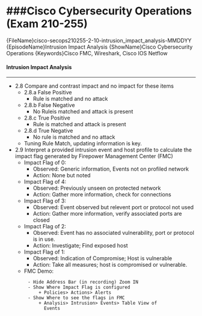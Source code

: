 ###Cisco Cybersecurity Operations (Exam 210-255)
============================================================
{FileName}cisco-secops210255-2-10-intrusion_impact_analysis-MMDDYY
{EpisodeName}Intrusion Impact Analysis
{ShowName}Cisco Cybersecurity Operations
{Keywords}Cisco FMC, Wireshark, Cisco IOS Netflow
#### Intrusion Impact Analysis
------------------------------------------------------------
* 2.8 Compare and contrast impact and no impact for these items
	+ 2.8.a False Positive
		- Rule is matched and no attack
	+ 2.8.b False Negative
		- No Ruleis matched and attack is present
	+ 2.8.c True Positive
		- Rule is matched and attack is present
	+ 2.8.d True Negative
		- No rule is matched and no attack
	+ Tuning Rule Match, updating information is key.
* 2.9 Interpret a provided intrusion event and host profile 
  to calculate the impact flag generated by Firepower 
  Management Center (FMC)
	+ Impact Flag of 0:
		- Observed: Generic information, Events not on profiled
		  network
		- Action: None but noted
	+ Impact Flag of 4:
		- Observed: Previously unseen on protected network
		- Action: Gather more information, check for
		  connections
	+ Impact Flag of 3:
		- Observed: Event observed but relevent port or
		  protocol not used
		- Action: Gather more information, verify associated
		  ports are closed
	+ Impact Flag of 2:
		- Observed: Event has no associated vulnerability, port
		  or protocol is in use.
		- Action: Investigate; Find exposed host
	+ Impact Flag of 1:
		- Observed: Indication of Compromise; Host is
		  vulnerable
		- Action: Take all measures; host is compromised or
		  vulnerable.
	+ FMC Demo:
```
		- Hide Address Bar (in recording) Zoom IN
		- Show Where Impact Flag is configured
			+ Policies> Actions> Alerts
		- Show Where to see the flags in FMC
			+ Analysis> Intrusion> Events> Table View of
			  Events